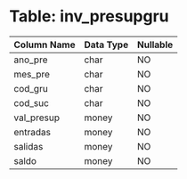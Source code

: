 # Table: inv_presupgru

| Column Name | Data Type | Nullable |
|-------------|-----------|----------|
| ano_pre | char | NO |
| mes_pre | char | NO |
| cod_gru | char | NO |
| cod_suc | char | NO |
| val_presup | money | NO |
| entradas | money | NO |
| salidas | money | NO |
| saldo | money | NO |
